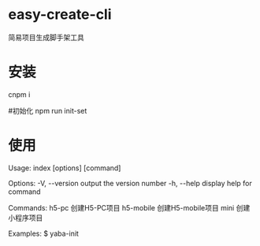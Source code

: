 # easy-create-cli
简易项目生成脚手架工具

# 安装
cnpm i

#初始化
npm run init-set

# 使用
Usage: index [options] [command] <command>

Options:
  -V, --version             output the version number
  -h, --help                display help for command

Commands:
  h5-pc <project-name>      创建H5-PC项目
  h5-mobile <project-name>  创建H5-mobile项目
  mini <project-name>       创建小程序项目

Examples:
  $ yaba-init <project-type> <project-name>
